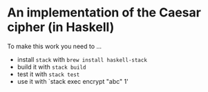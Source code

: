 # An implementation of the Caesar cipher (in Haskell)

To make this work you need to ...

* install `stack` with `brew install haskell-stack`
* build it with `stack build`
* test it with `stack test`
* use it with `stack exec encrypt "abc" 1'
